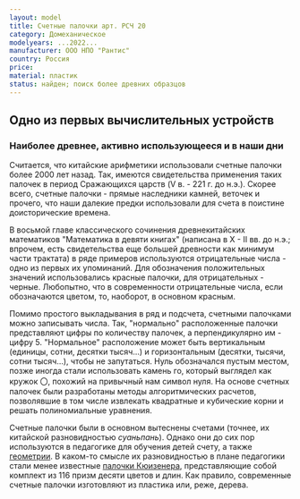```yaml
---
layout: model
title: Счетные палочки арт. РСЧ 20
category: Домеханическое
modelyears: ...2022...
manufacturer: ООО НПО "Рантис"
country: Россия
price: 
material: пластик
status: найден; поиск более древних образцов
---
```


## Одно из первых вычислительных устройств

### Наиболее древнее, активно использующееся и в наши дни

Считается, что китайские арифметики использовали счетные палочки более 2000 лет назад. Так, имеются свидетельства применения таких палочек в период Сражающихся царств (V в. - 221 г. до н.э.). Скорее всего, счетные палочки - прямые наследники камней, веточек и прочего, что наши далекие предки использовали для счета в поистине доисторические времена.

В восьмой главе классического сочинения древнекитайских математиков "Математика в девяти книгах" (написана в X - II вв. до н.э.; впрочем, есть свидетельства еще большей древности как минимум части трактата) в ряде примеров используются отрицательные числа - одно из первых их упоминаний. Для обозначения положительных значений использовались красные палочки, для отрицательных - черные. Любопытно, что в современности отрицательные числа, если обозначаются цветом, то, наоборот, в основном красным.

Помимо простого выкладывания в ряд и подсчета, счетными палочками можно записывать числа. Так, "нормально" расположенные палочки представляют цифры по количеству палочек, а перпендикулярно им - цифру 5. "Нормальное" расположение может быть вертикальным (единицы, сотни, десятки тысяч...) и горизонтальным (десятки, тысячи, сотни тысяч...), чтобы не запутаться. Нуль обозначался пустым местом, позже иногда стали использовать камень го, который выглядел как кружок 〇, похожий на привычный нам символ нуля. На основе счетных палочек были разработаны методы алгоритмических расчетов, позволявшие в том числе извлекать квадратные и кубические корни и решать полиномиальные уравнения.

Счетные палочки были в основном вытеснены счетами (точнее, их китайской разновидностью _суаньпань_). Однако они до сих пор используются в педагогике для обучения детей счету, а также [геометрии](https://www.maam.ru/detskijsad/didakticheskaja-igra-raznocvetnye-palochki-1642552.html). В каком-то смысле их разновидностью в плане педагогики стали менее известные [палочки Кюизенера](https://int-games.ru/articles/schetnye-palochki-kyuizenera-dlya-doshkolnikov-polza-kak-vybrat/), представляющие собой комплект из 116 призм десяти цветов и длин. Как правило, современные счетные палочки изготовляют из пластика или, реже, дерева.

